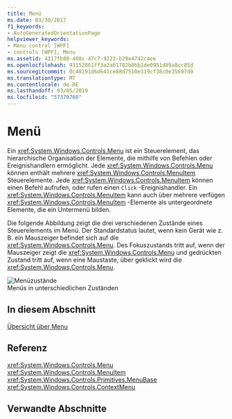 ```yaml
---
title: Menü
ms.date: 03/30/2017
f1_keywords:
- AutoGeneratedOrientationPage
helpviewer_keywords:
- Menu control [WPF]
- controls [WPF], Menu
ms.assetid: 4317fb80-408c-47c7-9223-b29e4742c4ee
ms.openlocfilehash: 93152861ff3a2ab1782b86b1de0951d89a8cc85d
ms.sourcegitcommit: 0c48191d6d641ce88d7510e319cf38c0e35697d0
ms.translationtype: MT
ms.contentlocale: de-DE
ms.lasthandoff: 03/05/2019
ms.locfileid: "57370760"
---
```

# <a name="menu"></a>Menü
Ein <xref:System.Windows.Controls.Menu> ist ein Steuerelement, das hierarchische Organisation der Elemente, die mithilfe von Befehlen oder Ereignishandlern ermöglicht. Jede <xref:System.Windows.Controls.Menu> können enthält mehrere <xref:System.Windows.Controls.MenuItem> Steuerelemente. Jede <xref:System.Windows.Controls.MenuItem> können einen Befehl aufrufen, oder rufen einen `Click` -Ereignishandler. Ein <xref:System.Windows.Controls.MenuItem> kann auch über mehrere verfügen <xref:System.Windows.Controls.MenuItem> -Elemente als untergeordnete Elemente, die ein Untermenü bilden.  
  
 Die folgende Abbildung zeigt die drei verschiedenen Zustände eines Steuerelements im Menü. Der Standardstatus lautet, wenn kein Gerät wie z. B. ein Mauszeiger befindet sich auf die <xref:System.Windows.Controls.Menu>. Des Fokuszustands tritt auf, wenn der Mauszeiger zeigt die <xref:System.Windows.Controls.Menu> und gedrückten Zustand tritt auf, wenn eine Maustaste, über geklickt wird die <xref:System.Windows.Controls.Menu>.  
  
 ![Menüzustände](./media/ss-ctl-menu.gif "SS_CTL_menu")  
Menüs in unterschiedlichen Zuständen  
  
## <a name="in-this-section"></a>In diesem Abschnitt  
 [Übersicht über Menu](menu-overview.md)  
  
## <a name="reference"></a>Referenz  
 <xref:System.Windows.Controls.Menu>  
  <xref:System.Windows.Controls.MenuItem>  
  <xref:System.Windows.Controls.Primitives.MenuBase>  
  <xref:System.Windows.Controls.ContextMenu>  
  
## <a name="related-sections"></a>Verwandte Abschnitte
